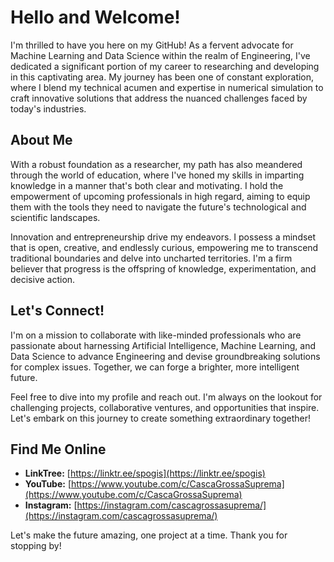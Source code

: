 # Hello and Welcome!

I'm thrilled to have you here on my GitHub! As a fervent advocate for Machine Learning and Data Science within the realm of Engineering, I've dedicated a significant portion of my career to researching and developing in this captivating area. My journey has been one of constant exploration, where I blend my technical acumen and expertise in numerical simulation to craft innovative solutions that address the nuanced challenges faced by today's industries.

## About Me

With a robust foundation as a researcher, my path has also meandered through the world of education, where I've honed my skills in imparting knowledge in a manner that's both clear and motivating. I hold the empowerment of upcoming professionals in high regard, aiming to equip them with the tools they need to navigate the future's technological and scientific landscapes.

Innovation and entrepreneurship drive my endeavors. I possess a mindset that is open, creative, and endlessly curious, empowering me to transcend traditional boundaries and delve into uncharted territories. I'm a firm believer that progress is the offspring of knowledge, experimentation, and decisive action.

## Let's Connect!

I'm on a mission to collaborate with like-minded professionals who are passionate about harnessing Artificial Intelligence, Machine Learning, and Data Science to advance Engineering and devise groundbreaking solutions for complex issues. Together, we can forge a brighter, more intelligent future.

Feel free to dive into my profile and reach out. I'm always on the lookout for challenging projects, collaborative ventures, and opportunities that inspire. Let's embark on this journey to create something extraordinary together!

## Find Me Online

- **LinkTree:** [https://linktr.ee/spogis](https://linktr.ee/spogis)
- **YouTube:** [https://www.youtube.com/c/CascaGrossaSuprema](https://www.youtube.com/c/CascaGrossaSuprema)
- **Instagram:** [https://instagram.com/cascagrossasuprema/](https://instagram.com/cascagrossasuprema/)

Let's make the future amazing, one project at a time. Thank you for stopping by!
